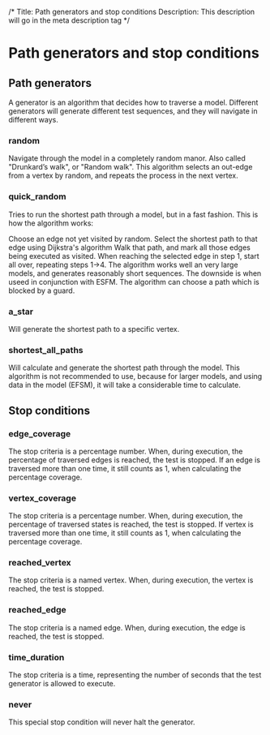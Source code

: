 /*
Title: Path generators and stop conditions
Description: This description will go in the meta description tag
*/

# Path generators and stop conditions

## Path generators

A generator is an algorithm that decides how to traverse a model. Different generators will generate different test sequences, and they will navigate in different ways.

### random

Navigate through the model in a completely random manor. Also called "Drunkard’s walk", or "Random walk". This algorithm selects an out-edge from a vertex by random, and repeats the process in the next vertex.

### quick_random

Tries to run the shortest path through a model, but in a fast fashion. This is how the algorithm works:

Choose an edge not yet visited by random.
Select the shortest path to that edge using Dijkstra's algorithm
Walk that path, and mark all those edges being executed as visited.
When reaching the selected edge in step 1, start all over, repeating steps 1->4.
The algorithm works well an very large models, and generates reasonably short sequences. The downside is when useed in conjunction with ESFM. The algorithm can choose a path which is blocked by a guard.

### a_star

Will generate the shortest path to a specific vertex.

### shortest_all_paths

Will calculate and generate the shortest path through the model. This algorithm is not recommended to use, because for larger models, and using data in the model (EFSM), it will take a considerable time to calculate.

## Stop conditions

### edge_coverage

The stop criteria is a percentage number. When, during execution, the percentage of traversed edges is reached, the test is stopped. If an edge is traversed more than one time, it still counts as 1, when calculating the percentage coverage.

### vertex_coverage

The stop criteria is a percentage number. When, during execution, the percentage of traversed states is reached, the test is stopped. If vertex is traversed more than one time, it still counts as 1, when calculating the percentage coverage.

### reached_vertex

The stop criteria is a named vertex. When, during execution, the vertex is reached, the test is stopped.

### reached_edge

The stop criteria is a named edge. When, during execution, the edge is reached, the test is stopped.

### time_duration

The stop criteria is a time, representing the number of seconds that the test generator is allowed to execute.

### never

This special stop condition will never halt the generator.

